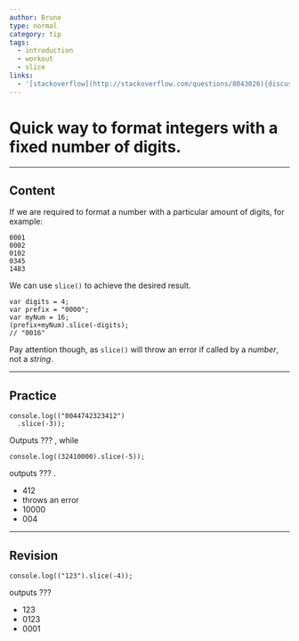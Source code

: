 ```yaml
---
author: Bruno
type: normal
category: tip
tags:
  - introduction
  - workout
  - slice
links:
  - '[stackoverflow](http://stackoverflow.com/questions/8043026){discussion}'
---
```


# Quick way to format integers with a fixed number of digits.


---

## Content

If we are required to format a number with a particular amount of digits, for example:

```plain-text
0001
0002
0102
0345
1483
```

We can use `slice()` to achieve the desired result.

```plain-text
var digits = 4;
var prefix = "0000";
var myNum = 16;
(prefix+myNum).slice(-digits);
// "0016"
```

Pay attention though, as `slice()` will throw an error if called by a *number*, not a *string*.


---

## Practice

```plain-text
console.log(("0044742323412")
  .slice(-3));
```

Outputs ??? , while

```plain-text
console.log((32410000).slice(-5));
```

outputs ??? .

- 412
- throws an error
- 10000
- 004


---

## Revision

```plain-text
console.log(("123").slice(-4));
```

 outputs ???

- 123
- 0123
- 0001
 
